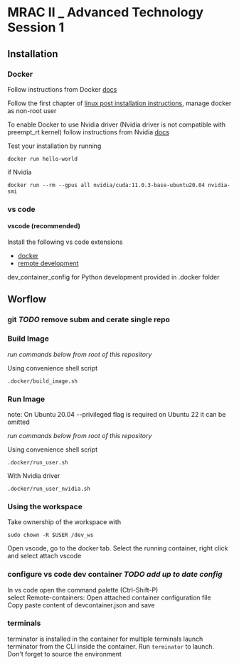 # MRAC II _ Advanced Technology Session 1

## Installation

### Docker

Follow instructions from Docker [docs](https://docs.docker.com/engine/install/ubuntu/)

Follow the first chapter of [linux post installation instructions](https://docs.docker.com/engine/install/linux-postinstall/), manage docker as non-root user

To enable Docker to use Nvidia driver (Nvidia driver is not compatible with preempt_rt kernel) follow instructions from Nvidia [docs](https://docs.nvidia.com/datacenter/cloud-native/container-toolkit/install-guide.html)

Test your installation by running

```shell
docker run hello-world
```

if Nvidia

```shell
docker run --rm --gpus all nvidia/cuda:11.0.3-base-ubuntu20.04 nvidia-smi
```

### vs code

#### vscode (recommended)

Install the following vs code extensions

- [docker](https://code.visualstudio.com/docs/containers/overview)
- [remote development](https://code.visualstudio.com/docs/remote/remote-overview)

dev_container_config for Python development provided in .docker folder

## Worflow

### git _TODO_ remove subm and cerate single repo

### Build Image

_run commands below from root of this repository_

Using convenience shell script

```shell
.docker/build_image.sh
```

### Run Image

note: On Ubuntu 20.04 --privileged flag is required on Ubuntu 22 it can be omitted

_run commands below from root of this repository_

Using convenience shell script

```shell
.docker/run_user.sh
```

With Nvidia driver

```shell
.docker/run_user_nvidia.sh
```

### Using the workspace 

Take ownership of the workspace with

```shell
sudo chown -R $USER /dev_ws
```

Open vscode, go to the docker tab.
Select the running container, right click and select attach vscode

### configure vs code dev container *TODO add up to date config*

In vs code open the command palette (Ctrl-Shift-P)  
select Remote-containers: Open attached container configuration file  
Copy paste content of devcontainer.json and save

 
### terminals

terminator is installed in the container for multiple terminals launch terminator from the CLI inside the container. Run `terminator` to launch. Don't forget to source the environment